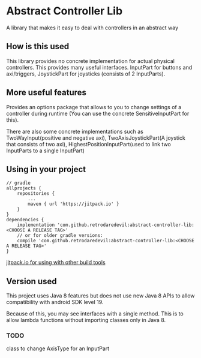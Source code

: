 # Abstract Controller Lib
A library that makes it easy to deal with controllers in an abstract way
## How is this used
This library provides no concrete implementation for actual physical controllers. This provides
many useful interfaces. InputPart for buttons and axi/triggers, JoystickPart for joysticks
(consists of 2 InputParts).
## More useful features
Provides an options package that allows to you to change settings of a controller during runtime 
(You can use the concrete SensitiveInputPart for this).

There are also some concrete implementations such as TwoWayInput(positive and negative axi),
TwoAxisJoystickPart(A joystick that consists of two axi), HighestPositionInputPart(used to link
two InputParts to a single InputPart)
## Using in your project
```
// gradle
allprojects {
	repositories {
		...
		maven { url 'https://jitpack.io' }
	}
}
dependencies {
    implementation 'com.github.retrodaredevil:abstract-controller-lib:<CHOOSE A RELEASE TAG>'
    // or for older gradle versions:
    compile 'com.github.retrodaredevil:abstract-controller-lib:<CHOOSE A RELEASE TAG>'
}
```
[jitpack.io for using with other build tools](https://jitpack.io)

## Version used
This project uses Java 8 features but does not use new Java 8 APIs to allow compatibility with
android SDK level 19.

Because of this, you may see interfaces with a single method. This is to allow lambda functions
without importing classes only in Java 8.

### TODO
class to change AxisType for an InputPart
